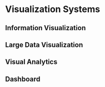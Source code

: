 # Visualization Systems

## Information Visualization

## Large Data Visualization

## Visual Analytics

## Dashboard
